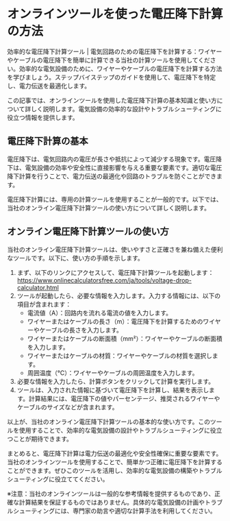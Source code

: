 オンラインツールを使った電圧降下計算の方法
=====================

効率的な電圧降下計算ツール | 電気回路のための電圧降下を計算する：ワイヤーやケーブルの電圧降下を簡単に計算できる当社の計算ツールを使用してください。効率的な電気設備のために、ワイヤーやケーブルの電圧降下を計算する方法を学びましょう。ステップバイステップのガイドを使用して、電圧降下を特定し、電力伝送を最適化します。

この記事では、オンラインツールを使用した電圧降下計算の基本知識と使い方について詳しく説明します。電気設備の効率的な設計やトラブルシューティングに役立つ情報を提供します。

電圧降下計算の基本
---------

電圧降下は、電気回路内の電圧が長さや抵抗によって減少する現象です。電圧降下は、電気設備の効率や安全性に直接影響を与える重要な要素です。適切な電圧降下計算を行うことで、電力伝送の最適化や回路のトラブルを防ぐことができます。

電圧降下計算には、専用の計算ツールを使用することが一般的です。以下では、当社のオンライン電圧降下計算ツールの使い方について詳しく説明します。

オンライン電圧降下計算ツールの使い方
------------------

当社のオンライン電圧降下計算ツールは、使いやすさと正確さを兼ね備えた便利なツールです。以下に、使い方の手順を示します。

1. まず、以下のリンクにアクセスして、電圧降下計算ツールを起動します：<https://www.onlinecalculatorsfree.com/ja/tools/voltage-drop-calculator.html>
2. ツールが起動したら、必要な情報を入力します。入力する情報には、以下の項目が含まれます： 
    - 電流値（A）：回路内を流れる電流の値を入力します。
    - ワイヤーまたはケーブルの長さ（m）：電圧降下を計算するためのワイヤーやケーブルの長さを入力します。
    - ワイヤーまたはケーブルの断面積（mm²）：ワイヤーやケーブルの断面積を入力します。
    - ワイヤーまたはケーブルの材質：ワイヤーやケーブルの材質を選択します。
    - 周囲温度（℃）：ワイヤーやケーブルの周囲温度を入力します。
3. 必要な情報を入力したら、計算ボタンをクリックして計算を実行します。
4. ツールは、入力された情報に基づいて電圧降下を計算し、結果を表示します。計算結果には、電圧降下の値やパーセンテージ、推奨されるワイヤーやケーブルのサイズなどが含まれます。

以上が、当社のオンライン電圧降下計算ツールの基本的な使い方です。このツールを使用することで、効率的な電気設備の設計やトラブルシューティングに役立つことが期待できます。

まとめると、電圧降下計算は電力伝送の最適化や安全性確保に重要な要素です。当社のオンラインツールを使用することで、簡単かつ正確に電圧降下を計算することができます。ぜひこのツールを活用し、効率的な電気設備の構築やトラブルシューティングに役立ててください。

※注意：当社のオンラインツールは一般的な参考情報を提供するものであり、正確な計算結果を保証するものではありません。具体的な電気設備の計画やトラブルシューティングには、専門家の助言や適切な計算手法を利用してください。